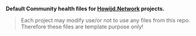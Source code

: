 **Default Community health files for [Howijd.Network](https://howijd.network) projects.**

> Each project may modify use/or not to use any files from this repo.
> Therefore these files are template purpose only!
